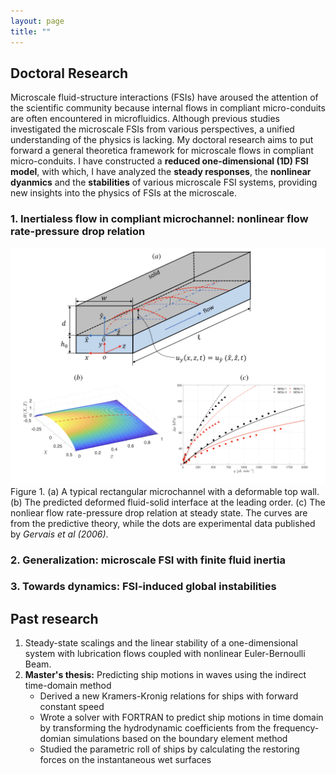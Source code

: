 ```yaml
---
layout: page
title: ""
---
```


## Doctoral Research

Microscale fluid-structure interactions (FSIs) have aroused the attention of the scientific community because internal flows in compliant micro-conduits are 
often encountered in microfluidics. Although previous studies investigated the microscale FSIs from various perspectives, a unified understanding of the physics is 
lacking. My doctoral research aims to put forward a general theoretica framework for microscale flows in compliant micro-conduits. I have constructed a 
**reduced one-dimensional (1D) FSI model**, with which, I have analyzed the **steady responses**, the **nonlinear dyanmics** and the **stabilities** of various 
microscale FSI systems, providing new insights into the physics of FSIs at the microscale.    

### 1. Inertialess flow in compliant microchannel: nonlinear flow rate-pressure drop relation

![](/assets/research-fig.001.jpeg)Figure 1. (a) A typical rectangular microchannel with a deformable top wall. (b) The predicted deformed fluid-solid interface at the leading order. (c) The nonliear flow rate-pressure drop relation at steady state. The curves are from the predictive theory, while the dots are experimental data published by *Gervais et al (2006)*.

### 2. Generalization: microscale FSI with finite fluid inertia

### 3. Towards dynamics: FSI-induced global instabilities


## Past research

1. Steady-state scalings and the linear stability of a one-dimensional system with lubrication flows coupled with nonlinear Euler-Bernoulli Beam.
2. **Master's thesis:** Predicting ship motions in waves using the indirect time-domain method
   - Derived a new Kramers-Kronig relations for ships with forward constant speed
   - Wrote a solver with FORTRAN to predict ship motions in time domain by transforming the hydrodynamic coefficients from the frequency-domian simulations based on the boundary element method
   - Studied the parametric roll of ships by calculating the restoring forces on the instantaneous wet surfaces
   

